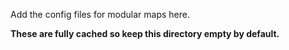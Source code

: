 Add the config files for modular maps here.

**These are fully cached so keep this directory empty by default.**
